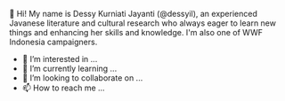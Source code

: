 👋 Hi!
My name is Dessy Kurniati Jayanti (@dessyil), an experienced Javanese literature and cultural research who always eager to learn new things and enhancing her skills and knowledge. I'm also one of WWF Indonesia campaigners.

- 👀 I’m interested in ...
- 🌱 I’m currently learning ...
- 💞️ I’m looking to collaborate on ...
- 📫 How to reach me ...

<!---
dessyil/dessyil is a ✨ special ✨ repository because its `README.md` (this file) appears on your GitHub profile.
You can click the Preview link to take a look at your changes.
--->
